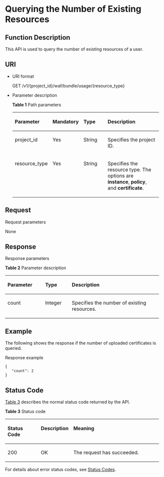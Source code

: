 # Querying the Number of Existing Resources<a name="EN-US_TOPIC_0193631138"></a>

## Function Description<a name="section34155517"></a>

This API is used to query the number of existing resources of a user.

## URI<a name="section38964204"></a>

-   URI format

    GET  /v1/\{project\_id\}/waf/bundle/usage/\{resource\_type\}

-   Parameter description

    **Table  1**  Path parameters

    <a name="table1039446101818"></a>
    <table><thead align="left"><tr id="row133984613186"><th class="cellrowborder" valign="top" width="25.507449255074494%" id="mcps1.2.5.1.1"><p id="p839346151813"><a name="p839346151813"></a><a name="p839346151813"></a><strong id="b4404192153716"><a name="b4404192153716"></a><a name="b4404192153716"></a>Parameter</strong></p>
    </th>
    <th class="cellrowborder" valign="top" width="17.348265173482652%" id="mcps1.2.5.1.2"><p id="p939114618181"><a name="p939114618181"></a><a name="p939114618181"></a><strong id="b16442112219376"><a name="b16442112219376"></a><a name="b16442112219376"></a>Mandatory</strong></p>
    </th>
    <th class="cellrowborder" valign="top" width="17.348265173482652%" id="mcps1.2.5.1.3"><p id="p173994620185"><a name="p173994620185"></a><a name="p173994620185"></a><strong id="b1273215232374"><a name="b1273215232374"></a><a name="b1273215232374"></a>Type</strong></p>
    </th>
    <th class="cellrowborder" valign="top" width="39.796020397960206%" id="mcps1.2.5.1.4"><p id="p939184615184"><a name="p939184615184"></a><a name="p939184615184"></a><strong id="b47481324153713"><a name="b47481324153713"></a><a name="b47481324153713"></a>Description</strong></p>
    </th>
    </tr>
    </thead>
    <tbody><tr id="row83944617189"><td class="cellrowborder" valign="top" width="25.507449255074494%" headers="mcps1.2.5.1.1 "><p id="p9398461184"><a name="p9398461184"></a><a name="p9398461184"></a>project_id</p>
    </td>
    <td class="cellrowborder" valign="top" width="17.348265173482652%" headers="mcps1.2.5.1.2 "><p id="p639174611820"><a name="p639174611820"></a><a name="p639174611820"></a>Yes</p>
    </td>
    <td class="cellrowborder" valign="top" width="17.348265173482652%" headers="mcps1.2.5.1.3 "><p id="p1339646181816"><a name="p1339646181816"></a><a name="p1339646181816"></a>String</p>
    </td>
    <td class="cellrowborder" valign="top" width="39.796020397960206%" headers="mcps1.2.5.1.4 "><p id="p1539114661810"><a name="p1539114661810"></a><a name="p1539114661810"></a>Specifies the project ID.</p>
    </td>
    </tr>
    <tr id="row6706181910168"><td class="cellrowborder" valign="top" width="25.507449255074494%" headers="mcps1.2.5.1.1 "><p id="p970043120256"><a name="p970043120256"></a><a name="p970043120256"></a>resource_type</p>
    </td>
    <td class="cellrowborder" valign="top" width="17.348265173482652%" headers="mcps1.2.5.1.2 "><p id="p8699203112517"><a name="p8699203112517"></a><a name="p8699203112517"></a>Yes</p>
    </td>
    <td class="cellrowborder" valign="top" width="17.348265173482652%" headers="mcps1.2.5.1.3 "><p id="p2699103110258"><a name="p2699103110258"></a><a name="p2699103110258"></a>String</p>
    </td>
    <td class="cellrowborder" valign="top" width="39.796020397960206%" headers="mcps1.2.5.1.4 "><p id="p21617533"><a name="p21617533"></a><a name="p21617533"></a>Specifies the resource type. The options are <span class="parmvalue" id="parmvalue2446131591919"><a name="parmvalue2446131591919"></a><a name="parmvalue2446131591919"></a><b>instance</b></span>, <span class="parmvalue" id="parmvalue1975716186197"><a name="parmvalue1975716186197"></a><a name="parmvalue1975716186197"></a><b>policy</b></span>, and <span class="parmvalue" id="parmvalue16323162491917"><a name="parmvalue16323162491917"></a><a name="parmvalue16323162491917"></a><b>certificate</b></span>.</p>
    </td>
    </tr>
    </tbody>
    </table>


## Request<a name="section15133516"></a>

Request parameters

None

## Response<a name="section1983919"></a>

Response parameters

**Table  2**  Parameter description

<a name="table50183647"></a>
<table><thead align="left"><tr id="row48503826"><th class="cellrowborder" valign="top" width="24.490000000000002%" id="mcps1.2.4.1.1"><p id="p36495809"><a name="p36495809"></a><a name="p36495809"></a><strong id="b884261318381"><a name="b884261318381"></a><a name="b884261318381"></a>Parameter</strong></p>
</th>
<th class="cellrowborder" valign="top" width="17.349999999999998%" id="mcps1.2.4.1.2"><p id="p3370541"><a name="p3370541"></a><a name="p3370541"></a><strong id="b7170215153817"><a name="b7170215153817"></a><a name="b7170215153817"></a>Type</strong></p>
</th>
<th class="cellrowborder" valign="top" width="58.160000000000004%" id="mcps1.2.4.1.3"><p id="p4578365"><a name="p4578365"></a><a name="p4578365"></a><strong id="b149601015143813"><a name="b149601015143813"></a><a name="b149601015143813"></a>Description</strong></p>
</th>
</tr>
</thead>
<tbody><tr id="row41205286"><td class="cellrowborder" valign="top" width="24.490000000000002%" headers="mcps1.2.4.1.1 "><p id="p49293864"><a name="p49293864"></a><a name="p49293864"></a>count</p>
</td>
<td class="cellrowborder" valign="top" width="17.349999999999998%" headers="mcps1.2.4.1.2 "><p id="p33380034"><a name="p33380034"></a><a name="p33380034"></a>Integer</p>
</td>
<td class="cellrowborder" valign="top" width="58.160000000000004%" headers="mcps1.2.4.1.3 "><p id="p19428253"><a name="p19428253"></a><a name="p19428253"></a>Specifies the number of existing resources.</p>
</td>
</tr>
</tbody>
</table>

## Example<a name="section6628133643318"></a>

The following shows the response if the number of uploaded certificates is queried.

Response example

```
{
   "count": 2
}
```

## Status Code<a name="section17855279"></a>

[Table 3](#en-us_topic_0193631139_t82c3440f3efb42a38b9d4dc4011a33d0)  describes the normal status code returned by the API.

**Table  3**  Status code

<a name="en-us_topic_0193631139_t82c3440f3efb42a38b9d4dc4011a33d0"></a>
<table><thead align="left"><tr id="en-us_topic_0193631139_r3d6e2f205c444705bdbb9daaac74e575"><th class="cellrowborder" valign="top" width="22%" id="mcps1.2.4.1.1"><p id="en-us_topic_0193631139_af3c4073076f24eca88d94e3fa1effdc6"><a name="en-us_topic_0193631139_af3c4073076f24eca88d94e3fa1effdc6"></a><a name="en-us_topic_0193631139_af3c4073076f24eca88d94e3fa1effdc6"></a>Status Code</p>
</th>
<th class="cellrowborder" valign="top" width="19.41%" id="mcps1.2.4.1.2"><p id="en-us_topic_0193631139_en-us_topic_0144911667_p4531342288"><a name="en-us_topic_0193631139_en-us_topic_0144911667_p4531342288"></a><a name="en-us_topic_0193631139_en-us_topic_0144911667_p4531342288"></a>Description</p>
</th>
<th class="cellrowborder" valign="top" width="58.589999999999996%" id="mcps1.2.4.1.3"><p id="en-us_topic_0193631139_ada185614bba24140995b8123b3e9faa8"><a name="en-us_topic_0193631139_ada185614bba24140995b8123b3e9faa8"></a><a name="en-us_topic_0193631139_ada185614bba24140995b8123b3e9faa8"></a>Meaning</p>
</th>
</tr>
</thead>
<tbody><tr id="en-us_topic_0193631139_rc7b2adc390904a1ba79e303017797786"><td class="cellrowborder" valign="top" width="22%" headers="mcps1.2.4.1.1 "><p id="en-us_topic_0193631139_a93f3895d44bb4226934cc626ac50e37b"><a name="en-us_topic_0193631139_a93f3895d44bb4226934cc626ac50e37b"></a><a name="en-us_topic_0193631139_a93f3895d44bb4226934cc626ac50e37b"></a>200</p>
</td>
<td class="cellrowborder" valign="top" width="19.41%" headers="mcps1.2.4.1.2 "><p id="en-us_topic_0193631139_en-us_topic_0144911667_p7538425819"><a name="en-us_topic_0193631139_en-us_topic_0144911667_p7538425819"></a><a name="en-us_topic_0193631139_en-us_topic_0144911667_p7538425819"></a>OK</p>
</td>
<td class="cellrowborder" valign="top" width="58.589999999999996%" headers="mcps1.2.4.1.3 "><p id="en-us_topic_0193631139_en-us_topic_0144911667_p369874114414"><a name="en-us_topic_0193631139_en-us_topic_0144911667_p369874114414"></a><a name="en-us_topic_0193631139_en-us_topic_0144911667_p369874114414"></a>The request has succeeded.</p>
</td>
</tr>
</tbody>
</table>

For details about error status codes, see  [Status Codes](status-codes.md).

